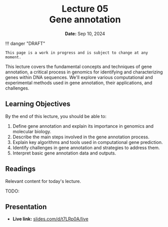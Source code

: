 <h1 align="center">
<b>Lecture 05</b><br>
Gene annotation
</h1>
<p align="center">
<b>Date:</b> Sep 10, 2024
</p>

!!! danger "DRAFT"

    This page is a work in progress and is subject to change at any moment.

This lecture covers the fundamental concepts and techniques of gene annotation, a critical process in genomics for identifying and characterizing genes within DNA sequences.
We'll explore various computational and experimental methods used in gene annotation, their applications, and challenges.

## Learning Objectives

By the end of this lecture, you should be able to:

1.  Define gene annotation and explain its importance in genomics and molecular biology.
2.  Describe the main steps involved in the gene annotation process.
3.  Explain key algorithms and tools used in computational gene prediction.
4.  Identify challenges in gene annotation and strategies to address them.
5.  Interpret basic gene annotation data and outputs.

## Readings

Relevant content for today's lecture.

TODO:

## Presentation

-   **Live link:** [slides.com/d/t7LRp0A/live](https://slides.com/d/t7LRp0A/live)
<!-- -   **Download:** [biosc1540-l05.pdf](/lectures/05/biosc1540-l05.pdf) -->

<!-- <iframe src="https://slides.com/aalexmmaldonado/biosc1540-l05/embed?byline=hidden&share=hidden" width="100%" height="600" title="BIOSC 1540: Lecture 05" scrolling="no" frameborder="0" webkitallowfullscreen mozallowfullscreen allowfullscreen></iframe> -->
